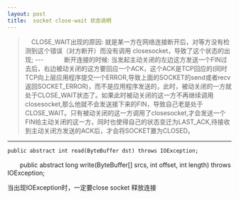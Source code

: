 ```yaml
---
layout: post
title:  socket close-wait 状态说明
---
```


>　CLOSE_WAIT出现的原因: 就是某一方在网络连接断开后，对等方没有检测到这个错误（对方断开）而没有调用 closesocket，导致了这个状态的出现;
---　　
>　断开连接的时候: 
>  当发起主动关闭的左边这方发送一个FIN过去后，右边被动关闭的这方要回应一个ACK，这个ACK是TCP回应的(同时TCP向上层应用程序提交一个ERROR,导致上面的SOCKET的send或者recv返回SOCKET_ERROR)，而不是应用程序发送的，此时，被动关闭的一方就处于CLOSE_WAIT状态了。如果此时被动关闭的这一方不再继续调用closesocket,那么他就不会发送接下来的FIN，导致自己老是处于CLOSE_WAIT。只有被动关闭的这一方调用了closesocket,才会发送一个FIN给主动关闭的这一方，同时也使得自己的状态变迁为LAST_ACK,待接收到主动关闭方发送的ACK后，才会将SOCKET置为CLOSED。
---    
    public abstract int read(ByteBuffer dst) throws IOException;
　　public abstract long write(ByteBuffer[] srcs, int offset, int length)
        throws IOException;
        
当出现IOException时，一定要close socket 释放连接

